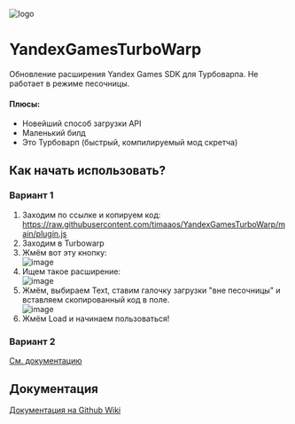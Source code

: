 ![logo](https://raw.githubusercontent.com/timaaos/YandexGamesTurboWarp/main/logo.png)
# YandexGamesTurboWarp
Обновление расширения Yandex Games SDK для Турбоварпа. Не работает в режиме песочницы.
#### Плюсы:
 + Новейший способ загрузки API
 + Маленький билд
 + Это Турбоварп (быстрый, компилируемый мод скретча)
## Как начать использовать?
### Вариант 1
1. Заходим по ссылке и копируем код: https://raw.githubusercontent.com/timaaos/YandexGamesTurboWarp/main/plugin.js
2. Заходим в Turbowarp
3. Жмём вот эту кнопку:  
![image](https://github.com/timaaos/YandexGamesTurboWarp/assets/75538611/73586604-c469-4bae-bc75-34788c5ad3da)
4. Ищем такое расширение:  
![image](https://github.com/timaaos/YandexGamesTurboWarp/assets/75538611/de2dad56-aae3-4901-a203-0a64f7765a8d)
5. Жмём, выбираем Text, ставим галочку загрузки "вне песочницы" и вставляем скопированный код в поле.  
![image](https://github.com/timaaos/YandexGamesTurboWarp/assets/75538611/39611c17-d91e-479b-ba75-b535367760c9)
6. Жмём Load и начинаем пользоваться!
### Вариант 2
[См. документацию](https://github.com/timaaos/YandexGamesTurboWarp/wiki/%D0%9A%D0%B0%D0%BA-%D0%BD%D0%B0%D1%87%D0%B0%D1%82%D1%8C-%D0%B8%D1%81%D0%BF%D0%BE%D0%BB%D1%8C%D0%B7%D0%BE%D0%B2%D0%B0%D1%82%D1%8C)
## Документация
[Документация на Github Wiki](https://github.com/timaaos/YandexGamesTurboWarp/wiki)
